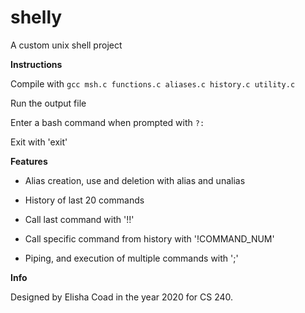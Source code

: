 # shelly
A custom unix shell project


**Instructions**

Compile with `gcc msh.c functions.c aliases.c history.c utility.c`

Run the output file

Enter a bash command when prompted with `?:`

Exit with 'exit'

**Features**

- Alias creation, use and deletion with alias and unalias

- History of last 20 commands

- Call last command with '!!'

- Call specific command from history with '!COMMAND_NUM'

- Piping, and execution of multiple commands with ';'

**Info**

Designed by Elisha Coad in the year 2020 for CS 240.

